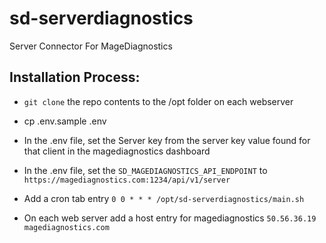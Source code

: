 # sd-serverdiagnostics
Server Connector For MageDiagnostics

## Installation Process:

- `git clone` the repo contents to the /opt folder on each webserver

- cp .env.sample .env

- In the .env file, set the Server key from the server key value found for that client in the magediagnostics dashboard

- In the .env file, set the `SD_MAGEDIAGNOSTICS_API_ENDPOINT` to `https://magediagnostics.com:1234/api/v1/server`

- Add a cron tab entry `0 0 * * * /opt/sd-serverdiagnostics/main.sh`

- On each web server add a host entry for magediagnostics `50.56.36.19 magediagnostics.com`